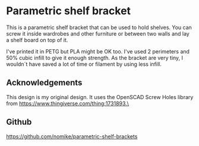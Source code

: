 # Parametric shelf bracket

This is a parametric shelf bracket that can be used to hold shelves. You can screw it inside wardrobes and other furniture or between two walls and lay a shelf board on top of it.

I've printed it in PETG but PLA might be OK too.
I've used 2 perimeters and 50% cubic infill to give it enough strength. As the bracket are very tiny, I wouldn´t  have saved a lot of time or filament by using less infill.

## Acknowledgements

This design is my original design. It uses the OpenSCAD Screw Holes library from https://www.thingiverse.com/thing:1731893.\

## Github
https://github.com/nomike/parametric-shelf-brackets
